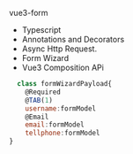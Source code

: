 vue3-form

- Typescript
- Annotations and Decorators
- Async Http Request.
- Form Wizard
- Vue3 Composition APi


```javascript
  class formWizardPayload{
    @Required
    @TAB(1)
    username:formModel
    @Email
    email:formModel
    tellphone:formModel
}
```
